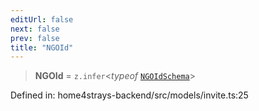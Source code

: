 ```yaml
---
editUrl: false
next: false
prev: false
title: "NGOId"
---
```


> **NGOId** = `z.infer`\<*typeof* [`NGOIdSchema`](/docs/code/backend/models/invite/variables/ngoidschema/)\>

Defined in: home4strays-backend/src/models/invite.ts:25
